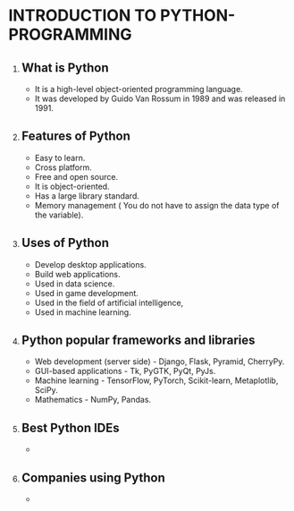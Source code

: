 # INTRODUCTION TO PYTHON-PROGRAMMING
<!DOCTYPE html>
<html>
<body>
    <ol>
        <li>
            <h2>What is Python</h2>
            <ul>
                <li>It is a high-level object-oriented programming language.</li>
                <li>It was developed by Guido Van Rossum in 1989 and was released in 1991.</li>
            </ul>
        </li>
        <li>
            <h2>Features of Python</h2>
            <ul>
                <li>Easy to learn.</li>
                <li>Cross platform.</li>
                <li>Free and open source.</li>
                <li>It is object-oriented.</li>
                <li>Has a large library standard.</li>
                <li>Memory management ( You do not have to assign the data type of the variable).</li>
            </ul>
        </li>
        <li>
            <h2>Uses of Python</h2>
            <ul>
                <li>Develop desktop applications.</li>
                <li>Build web applications.</li>
                <li>Used in data science.</li>
                <li>Used in game development.</li>
                <li>Used in the field of artificial intelligence,</li>
                <li>Used in machine learning.</li>
            </ul>
        </li>
        <li>
            <h2>Python popular frameworks and libraries</h2>
            <ul>
                <li>Web development (server side) - Django, Flask, Pyramid, CherryPy.</li>
                <li>GUI-based applications - Tk, PyGTK, PyQt, PyJs.</li>
                <li>Machine learning - TensorFlow, PyTorch, Scikit-learn, Metaplotlib, SciPy.</li>
                <li>Mathematics - NumPy, Pandas.</li>
            </ul>
        </li>
        <li>
            <h2>Best Python IDEs</h2>
            <ul>
                <li></li>
            </ul>
        </li>
        <li>
            <h2>Companies using Python</h2>
            <ul>
                <li></li>
            </ul>
        </li>
    </ol>
</body>
</html>
